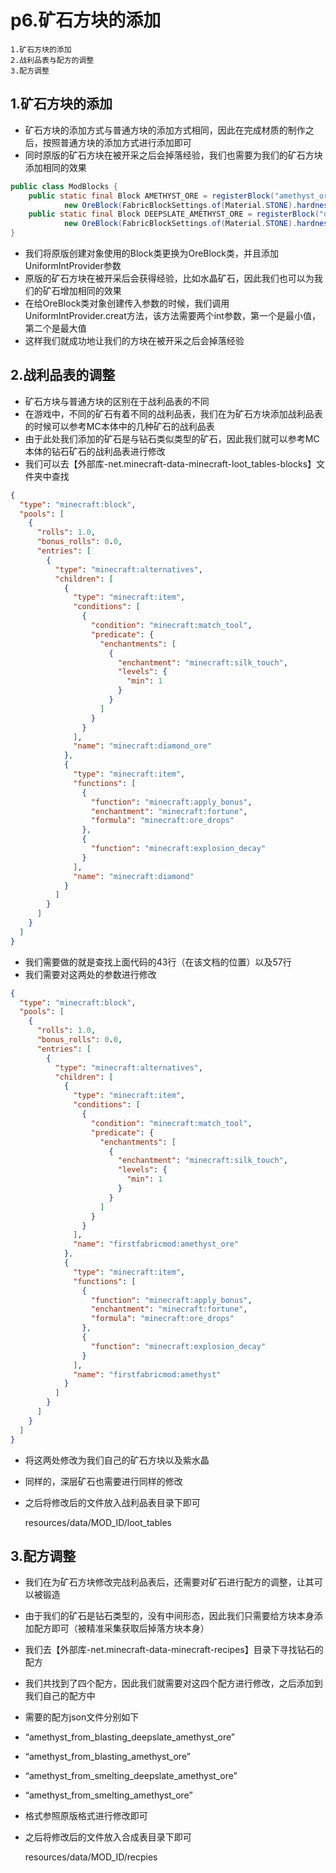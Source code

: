 # p6.矿石方块的添加

    1.矿石方块的添加
    2.战利品表与配方的调整
    3.配方调整

## 1.矿石方块的添加
- 矿石方块的添加方式与普通方块的添加方式相同，因此在完成材质的制作之后，按照普通方块的添加方式进行添加即可
- 同时原版的矿石方块在被开采之后会掉落经验，我们也需要为我们的矿石方块添加相同的效果
```java
public class ModBlocks {
    public static final Block AMETHYST_ORE = registerBlock("amethyst_ore",
            new OreBlock(FabricBlockSettings.of(Material.STONE).hardness(3.0F).requiresTool(), UniformIntProvider.create(2, 6)), ModItemGroup.LOSTsMOD);
    public static final Block DEEPSLATE_AMETHYST_ORE = registerBlock("deepslate_amethyst_ore",
            new OreBlock(FabricBlockSettings.of(Material.STONE).hardness(4.5F).requiresTool(), UniformIntProvider.create(2, 6)), ModItemGroup.LOSTsMOD);
}
```
- 我们将原版创建对象使用的Block类更换为OreBlock类，并且添加UniformIntProvider参数
- 原版的矿石方块在被开采后会获得经验，比如水晶矿石，因此我们也可以为我们的矿石增加相同的效果
- 在给OreBlock类对象创建传入参数的时候，我们调用UniformIntProvider.creat方法，该方法需要两个int参数，第一个是最小值，第二个是最大值
- 这样我们就成功地让我们的方块在被开采之后会掉落经验


## 2.战利品表的调整
- 矿石方块与普通方块的区别在于战利品表的不同
- 在游戏中，不同的矿石有着不同的战利品表，我们在为矿石方块添加战利品表的时候可以参考MC本体中的几种矿石的战利品表
- 由于此处我们添加的矿石是与钻石类似类型的矿石，因此我们就可以参考MC本体的钻石矿石的战利品表进行修改
- 我们可以去【外部库-net.minecraft-data-minecraft-loot_tables-blocks】文件夹中查找
```json
{
  "type": "minecraft:block",
  "pools": [
    {
      "rolls": 1.0,
      "bonus_rolls": 0.0,
      "entries": [
        {
          "type": "minecraft:alternatives",
          "children": [
            {
              "type": "minecraft:item",
              "conditions": [
                {
                  "condition": "minecraft:match_tool",
                  "predicate": {
                    "enchantments": [
                      {
                        "enchantment": "minecraft:silk_touch",
                        "levels": {
                          "min": 1
                        }
                      }
                    ]
                  }
                }
              ],
              "name": "minecraft:diamond_ore"
            },
            {
              "type": "minecraft:item",
              "functions": [
                {
                  "function": "minecraft:apply_bonus",
                  "enchantment": "minecraft:fortune",
                  "formula": "minecraft:ore_drops"
                },
                {
                  "function": "minecraft:explosion_decay"
                }
              ],
              "name": "minecraft:diamond"
            }
          ]
        }
      ]
    }
  ]
}
```
- 我们需要做的就是查找上面代码的43行（在该文档的位置）以及57行
- 我们需要对这两处的参数进行修改
```json
{
  "type": "minecraft:block",
  "pools": [
    {
      "rolls": 1.0,
      "bonus_rolls": 0.0,
      "entries": [
        {
          "type": "minecraft:alternatives",
          "children": [
            {
              "type": "minecraft:item",
              "conditions": [
                {
                  "condition": "minecraft:match_tool",
                  "predicate": {
                    "enchantments": [
                      {
                        "enchantment": "minecraft:silk_touch",
                        "levels": {
                          "min": 1
                        }
                      }
                    ]
                  }
                }
              ],
              "name": "firstfabricmod:amethyst_ore"
            },
            {
              "type": "minecraft:item",
              "functions": [
                {
                  "function": "minecraft:apply_bonus",
                  "enchantment": "minecraft:fortune",
                  "formula": "minecraft:ore_drops"
                },
                {
                  "function": "minecraft:explosion_decay"
                }
              ],
              "name": "firstfabricmod:amethyst"
            }
          ]
        }
      ]
    }
  ]
}
```
- 将这两处修改为我们自己的矿石方块以及紫水晶
- 同样的，深层矿石也需要进行同样的修改
- 之后将修改后的文件放入战利品表目录下即可


    resources/data/MOD_ID/loot_tables


## 3.配方调整
- 我们在为矿石方块修改完战利品表后，还需要对矿石进行配方的调整，让其可以被锻造
- 由于我们的矿石是钻石类型的，没有中间形态，因此我们只需要给方块本身添加配方即可（被精准采集获取后掉落方块本身）
- 我们去【外部库-net.minecraft-data-minecraft-recipes】目录下寻找钻石的配方
- 我们共找到了四个配方，因此我们就需要对这四个配方进行修改，之后添加到我们自己的配方中
- 需要的配方json文件分别如下
- “amethyst_from_blasting_deepslate_amethyst_ore”
- “amethyst_from_blasting_amethyst_ore”
- “amethyst_from_smelting_deepslate_amethyst_ore”
- “amethyst_from_smelting_amethyst_ore”
- 格式参照原版格式进行修改即可
- 之后将修改后的文件放入合成表目录下即可


    resources/data/MOD_ID/recpies

